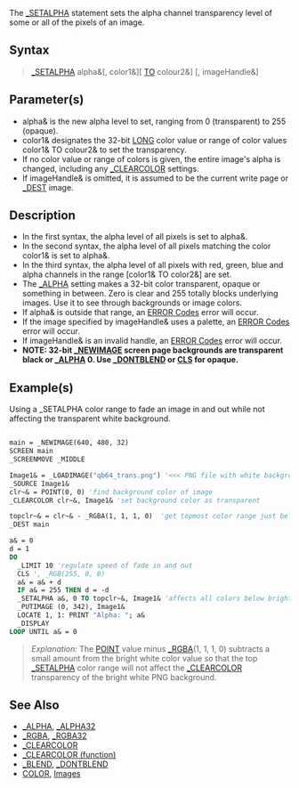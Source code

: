 The [_SETALPHA](_SETALPHA) statement sets the alpha channel transparency level of some or all of the pixels of an image.

## Syntax

> [_SETALPHA](_SETALPHA) alpha&[, color1&][ [TO](TO) colour2&] [, imageHandle&]

## Parameter(s)

* alpha& is the new alpha level to set, ranging from 0 (transparent) to 255 (opaque).
* color1& designates the 32-bit [LONG](LONG) color value or range of color values color1& TO colour2& to set the transparency. 
* If no color value or range of colors is given, the entire image's alpha is changed, including any [_CLEARCOLOR](_CLEARCOLOR) settings.
* If imageHandle& is omitted, it is assumed to be the current write page or [_DEST](_DEST) image.

## Description

* In the first syntax, the alpha level of all pixels is set to alpha&.
* In the second syntax, the alpha level of all pixels matching the color color1& is set to alpha&.
* In the third syntax, the alpha level of all pixels with red, green, blue and alpha channels in the range [color1& TO color2&] are set.
* The [_ALPHA](_ALPHA) setting makes a 32-bit color transparent, opaque or something in between. Zero is clear and 255 totally blocks underlying images. Use it to see through backgrounds or image colors.
* If alpha& is outside that range, an [ERROR Codes](ERROR-Codes) error will occur.
* If the image specified by imageHandle& uses a palette, an [ERROR Codes](ERROR-Codes) error will occur.
* If imageHandle& is an invalid handle, an [ERROR Codes](ERROR-Codes) error will occur.
* **NOTE: 32-bit [_NEWIMAGE](_NEWIMAGE) screen page backgrounds are transparent black or [_ALPHA](_ALPHA) 0. Use [_DONTBLEND](_DONTBLEND) or [CLS](CLS) for opaque.**

## Example(s)

Using a _SETALPHA color range to fade an image in and out while not affecting the transparent white background.

```vb

main = _NEWIMAGE(640, 480, 32) 
SCREEN main
_SCREENMOVE _MIDDLE

Image1& = _LOADIMAGE("qb64_trans.png") '<<< PNG file with white background to hide
_SOURCE Image1&
clr~& = POINT(0, 0) 'find background color of image
_CLEARCOLOR clr~&, Image1& 'set background color as transparent

topclr~& = clr~& - _RGBA(1, 1, 1, 0)  'get topmost color range just below full white
_DEST main

a& = 0
d = 1
DO
  _LIMIT 10 'regulate speed of fade in and out
  CLS ', _RGB(255, 0, 0)
  a& = a& + d
  IF a& = 255 THEN d = -d
  _SETALPHA a&, 0 TO topclr~&, Image1& 'affects all colors below bright white
  _PUTIMAGE (0, 342), Image1& 
  LOCATE 1, 1: PRINT "Alpha: "; a&
  _DISPLAY
LOOP UNTIL a& = 0 

```

> *Explanation:* The [POINT](POINT) value minus [_RGBA](_RGBA)(1, 1, 1, 0) subtracts a small amount from the bright white color value so that the top [_SETALPHA](_SETALPHA) color range will not affect the [_CLEARCOLOR](_CLEARCOLOR) transparency of the bright white PNG background.

## See Also

* [_ALPHA](_ALPHA), [_ALPHA32](_ALPHA32)
* [_RGBA](_RGBA), [_RGBA32](_RGBA32)
* [_CLEARCOLOR](_CLEARCOLOR)
* [_CLEARCOLOR (function)](_CLEARCOLOR-(function))
* [_BLEND](_BLEND), [_DONTBLEND](_DONTBLEND) 
* [COLOR](COLOR), [Images](Images)

